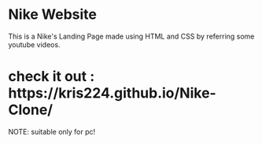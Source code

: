 <h1>Nike Website</h1>

This is a Nike's Landing Page made using HTML and CSS by referring some youtube videos.

<h1>check it out :  https://kris224.github.io/Nike-Clone/</h1> 
NOTE: suitable only for pc!
